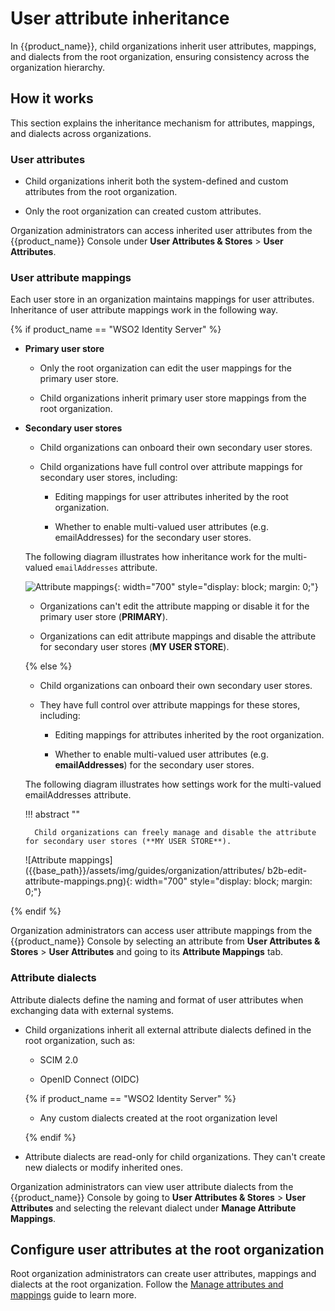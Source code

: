 # User attribute inheritance

In {{product_name}}, child organizations inherit user attributes, mappings, and dialects from the root organization, ensuring consistency across the organization hierarchy.

## How it works

This section explains the inheritance mechanism for attributes, mappings, and dialects across organizations.

### User attributes

- Child organizations inherit both the system-defined and custom attributes from the root organization.

- Only the root organization can created custom attributes.

Organization administrators can access inherited user attributes from the {{product_name}} Console under **User Attributes & Stores** > **User Attributes**.

### User attribute mappings

Each user store in an organization maintains mappings for user attributes. Inheritance of user attribute mappings work in the following way.

{% if product_name == "WSO2 Identity Server" %}
- **Primary user store**

    - Only the root organization can edit the user mappings for the primary user store.

    - Child organizations inherit primary user store mappings from the root organization.

- **Secondary user stores**

    - Child organizations can onboard their own secondary user stores.

    - Child organizations have full control over attribute mappings for secondary user stores, including:

        - Editing mappings for user attributes inherited by the root organization.

        - Whether to enable multi-valued user attributes (e.g. emailAddresses) for the secondary user stores.

    The following diagram illustrates how inheritance work for the multi-valued `emailAddresses` attribute.

    ![Attribute mappings]({{base_path}}/assets/img/guides/organization/attributes/b2b-edit-attribute-mappings.png){: width="700" style="display: block; margin: 0;"}

    - Organizations can't edit the attribute mapping or disable it for the primary user store (**PRIMARY**).

    - Organizations can edit attribute mappings and disable the attribute for secondary user stores (**MY USER STORE**).

    {% else %}

    - Child organizations can onboard their own secondary user stores.

    - They have full control over attribute mappings for these stores, including:

        - Editing mappings for attributes inherited by the root organization.

        - Whether to enable multi-valued user attributes (e.g. **emailAddresses**) for the secondary user   stores.

    The following diagram illustrates how settings work for the multi-valued emailAddresses attribute. 

    !!! abstract ""

        Child organizations can freely manage and disable the attribute for secondary user stores (**MY USER STORE**).

    ![Attribute mappings]({{base_path}}/assets/img/guides/organization/attributes/  b2b-edit-attribute-mappings.png){: width="700" style="display: block; margin: 0;"}

{% endif %}

Organization administrators can access user attribute mappings from the {{product_name}} Console by selecting an attribute from **User Attributes & Stores** > **User Attributes** and going to its **Attribute Mappings** tab.

### Attribute dialects

Attribute dialects define the naming and format of user attributes when exchanging data with external systems.

- Child organizations inherit all external attribute dialects defined in the root organization, such as:

    - SCIM 2.0

    - OpenID Connect (OIDC)

    {% if product_name == "WSO2 Identity Server" %}

    - Any custom dialects created at the root organization level

    {% endif %}

- Attribute dialects are read-only for child organizations. They can't create new dialects or modify inherited ones.

Organization administrators can view user attribute dialects from the {{product_name}} Console by going to **User Attributes & Stores** > **User Attributes** and selecting the relevant dialect under **Manage Attribute Mappings**.

## Configure user attributes at the root organization

Root organization administrators can create user attributes, mappings and dialects at the root organization. Follow the [Manage attributes and mappings]({{base_path}}//users/attributes/) guide to learn more.
